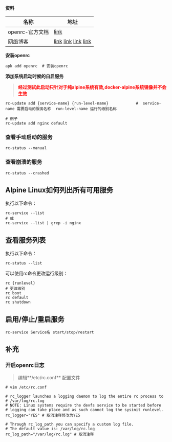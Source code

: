 



**资料**

| 名称            | 地址                                                         |
| --------------- | ------------------------------------------------------------ |
| openrc-官方文档 | [link](https://docs.alpinelinux.org/user-handbook/0.1a/Working/openrc.html) |
| 网络博客        | [link](https://www.kryii.com/44.html)  [link](http://iytc.net/wordpress/?p=5333) [link](https://www.onitroad.com/jc/linux/how-to-enable-and-start-services-on-alpine-linux.html) [link](https://www.xiexianbin.cn/docker/images/docker-alpine/index.html?to_index=1) |



**安装openrc**

```shell
apk add openrc  # 安装openrc
```

**添加系统启动时候的自启服务**

> **<font color="red">经过测试此启动只针对于纯alpine系统有效,docker-alpine系统镜像并不会生效</font>**

```shell
rc-update add {service-name} {run-level-name}            #  service-name 需要启动的服务名称  run-level-name 运行的级别名称

# 例子
rc-update add nginx default
```

### 查看手动启动的服务

```shell
rc-status --manual
```

### 查看崩溃的服务

```shell
rc-status --crashed
```

## Alpine Linux如何列出所有可用服务

执行以下命令：

```shell
rc-service --list
# 或
rc-service --list | grep -i nginx
```

## 查看服务列表

执行以下命令：

```shell
rc-status --list
```

可以使用rc命令更改运行级别：

```shell
rc {runlevel}
# 更改级别
rc boot
rc default
rc shutdown
```

## 启用/停止/重启服务

```shell
rc-service Service名 start/stop/restart
```

##  补充

### 开启openrc日志

> 编辑**/etc/rc.conf** 配置文件

```shell
# vim /etc/rc.conf

# rc_logger launches a logging daemon to log the entire rc process to
# /var/log/rc.log
# NOTE: Linux systems require the devfs service to be started before
# logging can take place and as such cannot log the sysinit runlevel.
rc_logger="YES" # 取消注释修改为YES

# Through rc_log_path you can specify a custom log file.
# The default value is: /var/log/rc.log
rc_log_path="/var/log/rc.log" # 取消注释
```

